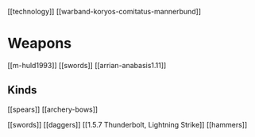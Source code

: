 [[technology]]
[[warband-koryos-comitatus-mannerbund]]
# Weapons

[[m-huld1993]]
[[swords]]
[[arrian-anabasis1.11]]

## Kinds
[[spears]]
[[archery-bows]]

[[swords]]
[[daggers]]
[[1.5.7 Thunderbolt, Lightning Strike]]
[[hammers]]
